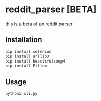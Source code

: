 # reddit_parser [BETA]

this is a beta of an reddit parser


## Installation
```bash
pip install selenium
pip install urllib3
pip install beautifulsoup4
pip install Pillow
```

## Usage
```bash
python3 cli.py
```
